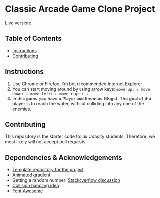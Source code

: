 
# Classic Arcade Game Clone Project

Live version:  


## Table of Contents

- [Instructions](#instructions)
- [Contributing](#contributing)

## Instructions

1. Use Chrome or Firefox. I'm bot recommended Internet Explorer .
2. You can start moving around by using arrow keys:
``move up: ↑
move down: ↓
move left: ←
move right: →``
3. In this game you have a Player and Enemies (Bugs). The goal of the player is to reach the water, without colliding into any one of the enemies.

## Contributing

This repository is the starter code for _all_ Udacity students. Therefore, we most likely will not accept pull requests.


## Dependencies & Acknowledgements

* [Template repository for the project](https://github.com/udacity/frontend-nanodegree-arcade-game)
* [Animated gradient](https://codepen.io/P1N2O/pen/pyBNzX)
* Getting a random number: [Stackoverflow discussion](https://stackoverflow.com/questions/1527803/generating-random-whole-numbers-in-javascript-in-a-specific-range/1527821)
* [Collision handling idea](https://medium.com/letsboot/classic-arcade-game-with-js-5687e4125169)
* [Font Awesome](https://fontawesome.com/get-started)
